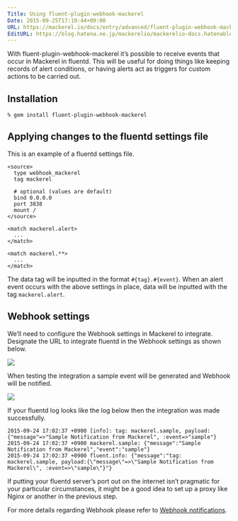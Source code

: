 ```yaml
---
Title: Using fluent-plugin-webhook-mackerel
Date: 2015-09-25T17:19:44+09:00
URL: https://mackerel.io/docs/entry/advanced/fluent-plugin-webhook-mackerel
EditURL: https://blog.hatena.ne.jp/mackerelio/mackerelio-docs.hatenablog.mackerel.io/atom/entry/6653458415122580019
---
```


With fluent-plugin-webhook-mackerel it’s possible to receive events that occur in Mackerel in fluentd. This will be useful for doing things like keeping records of alert conditions, or having  alerts act as triggers for custom actions to be carried out.

## Installation

```
% gem install fluent-plugin-webhook-mackerel
```

## Applying changes to the fluentd settings file 

This is an example of a fluentd settings file.

```
<source>
  type webhook_mackerel
  tag mackerel

  # optional (values are default)
  bind 0.0.0.0
  port 3838
  mount /
</source>

<match mackerel.alert>
  ...
</match>

<match mackerel.**>
  ...
</match>

```

The data tag will be inputted in the format `#{tag}.#{event}`. When an alert event occurs with the above settings in place, data will be inputted with the tag `mackerel.alert`. 

## Webhook settings

We’ll need to configure the Webhook settings in Mackerel to integrate. Designate the URL to integrate fluentd in the Webhook settings as shown below.

![](https://cdn-ak.f.st-hatena.com/images/fotolife/m/mackerelio/20150924/20150924141326.png)

When testing the integration a sample event will be generated and Webhook will be notified.

![](https://cdn-ak.f.st-hatena.com/images/fotolife/m/mackerelio/20150924/20150924170450.png)

If your fluentd log looks like the log below then the integration was made successfully.

```
2015-09-24 17:02:37 +0900 [info]: tag: mackerel.sample, payload:{"message"=>"Sample Notification from Mackerel", :event=>"sample"}
2015-09-24 17:02:37 +0900 mackerel.sample: {"message":"Sample Notification from Mackerel","event":"sample"}
2015-09-24 17:02:37 +0900 fluent.info: {"message":"tag: mackerel.sample, payload:{\"message\"=>\"Sample Notification from Mackerel\", :event=>\"sample\"}"}
```

If putting your fluentd server’s port out on the internet isn’t pragmatic for your particular circumstances, it might be a good idea to set up a proxy like Nginx or another in the previous step.

For more details regarding Webhook please refer to [Webhook notifications](https://mackerel.io/docs/entry/howto/alerts/webhook).
